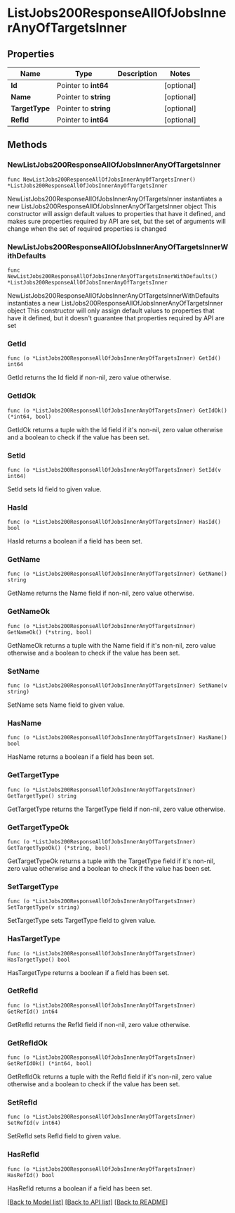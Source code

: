 # ListJobs200ResponseAllOfJobsInnerAnyOfTargetsInner

## Properties

Name | Type | Description | Notes
------------ | ------------- | ------------- | -------------
**Id** | Pointer to **int64** |  | [optional] 
**Name** | Pointer to **string** |  | [optional] 
**TargetType** | Pointer to **string** |  | [optional] 
**RefId** | Pointer to **int64** |  | [optional] 

## Methods

### NewListJobs200ResponseAllOfJobsInnerAnyOfTargetsInner

`func NewListJobs200ResponseAllOfJobsInnerAnyOfTargetsInner() *ListJobs200ResponseAllOfJobsInnerAnyOfTargetsInner`

NewListJobs200ResponseAllOfJobsInnerAnyOfTargetsInner instantiates a new ListJobs200ResponseAllOfJobsInnerAnyOfTargetsInner object
This constructor will assign default values to properties that have it defined,
and makes sure properties required by API are set, but the set of arguments
will change when the set of required properties is changed

### NewListJobs200ResponseAllOfJobsInnerAnyOfTargetsInnerWithDefaults

`func NewListJobs200ResponseAllOfJobsInnerAnyOfTargetsInnerWithDefaults() *ListJobs200ResponseAllOfJobsInnerAnyOfTargetsInner`

NewListJobs200ResponseAllOfJobsInnerAnyOfTargetsInnerWithDefaults instantiates a new ListJobs200ResponseAllOfJobsInnerAnyOfTargetsInner object
This constructor will only assign default values to properties that have it defined,
but it doesn't guarantee that properties required by API are set

### GetId

`func (o *ListJobs200ResponseAllOfJobsInnerAnyOfTargetsInner) GetId() int64`

GetId returns the Id field if non-nil, zero value otherwise.

### GetIdOk

`func (o *ListJobs200ResponseAllOfJobsInnerAnyOfTargetsInner) GetIdOk() (*int64, bool)`

GetIdOk returns a tuple with the Id field if it's non-nil, zero value otherwise
and a boolean to check if the value has been set.

### SetId

`func (o *ListJobs200ResponseAllOfJobsInnerAnyOfTargetsInner) SetId(v int64)`

SetId sets Id field to given value.

### HasId

`func (o *ListJobs200ResponseAllOfJobsInnerAnyOfTargetsInner) HasId() bool`

HasId returns a boolean if a field has been set.

### GetName

`func (o *ListJobs200ResponseAllOfJobsInnerAnyOfTargetsInner) GetName() string`

GetName returns the Name field if non-nil, zero value otherwise.

### GetNameOk

`func (o *ListJobs200ResponseAllOfJobsInnerAnyOfTargetsInner) GetNameOk() (*string, bool)`

GetNameOk returns a tuple with the Name field if it's non-nil, zero value otherwise
and a boolean to check if the value has been set.

### SetName

`func (o *ListJobs200ResponseAllOfJobsInnerAnyOfTargetsInner) SetName(v string)`

SetName sets Name field to given value.

### HasName

`func (o *ListJobs200ResponseAllOfJobsInnerAnyOfTargetsInner) HasName() bool`

HasName returns a boolean if a field has been set.

### GetTargetType

`func (o *ListJobs200ResponseAllOfJobsInnerAnyOfTargetsInner) GetTargetType() string`

GetTargetType returns the TargetType field if non-nil, zero value otherwise.

### GetTargetTypeOk

`func (o *ListJobs200ResponseAllOfJobsInnerAnyOfTargetsInner) GetTargetTypeOk() (*string, bool)`

GetTargetTypeOk returns a tuple with the TargetType field if it's non-nil, zero value otherwise
and a boolean to check if the value has been set.

### SetTargetType

`func (o *ListJobs200ResponseAllOfJobsInnerAnyOfTargetsInner) SetTargetType(v string)`

SetTargetType sets TargetType field to given value.

### HasTargetType

`func (o *ListJobs200ResponseAllOfJobsInnerAnyOfTargetsInner) HasTargetType() bool`

HasTargetType returns a boolean if a field has been set.

### GetRefId

`func (o *ListJobs200ResponseAllOfJobsInnerAnyOfTargetsInner) GetRefId() int64`

GetRefId returns the RefId field if non-nil, zero value otherwise.

### GetRefIdOk

`func (o *ListJobs200ResponseAllOfJobsInnerAnyOfTargetsInner) GetRefIdOk() (*int64, bool)`

GetRefIdOk returns a tuple with the RefId field if it's non-nil, zero value otherwise
and a boolean to check if the value has been set.

### SetRefId

`func (o *ListJobs200ResponseAllOfJobsInnerAnyOfTargetsInner) SetRefId(v int64)`

SetRefId sets RefId field to given value.

### HasRefId

`func (o *ListJobs200ResponseAllOfJobsInnerAnyOfTargetsInner) HasRefId() bool`

HasRefId returns a boolean if a field has been set.


[[Back to Model list]](../README.md#documentation-for-models) [[Back to API list]](../README.md#documentation-for-api-endpoints) [[Back to README]](../README.md)


